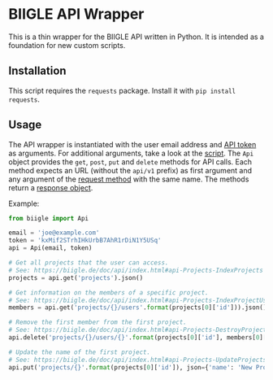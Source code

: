 # BIIGLE API Wrapper

This is a thin wrapper for the BIIGLE API written in Python. It is intended as a foundation for new custom scripts.

## Installation

This script requires the `requests` package. Install it with `pip install requests`.

## Usage

The API wrapper is instantiated with the user email address and [API token](https://biigle.de/settings/tokens) as arguments. For additional arguments, take a look at the [script](biigle.py). The `Api` object provides the `get`, `post`, `put` and `delete` methods for API calls. Each method expects an URL (without the `api/v1` prefix) as first argument and any argument of the [request method](http://docs.python-requests.org/en/master/user/quickstart/#make-a-request) with the same name. The methods return a [response object](http://docs.python-requests.org/en/master/user/quickstart/#response-content).

Example:

```python
from biigle import Api

email = 'joe@example.com'
token = 'kxMif2STrhIHkUrbB7AhR1rDiN1Y5USq'
api = Api(email, token)

# Get all projects that the user can access.
# See: https://biigle.de/doc/api/index.html#api-Projects-IndexProjects
projects = api.get('projects').json()

# Get information on the members of a specific project.
# See: https://biigle.de/doc/api/index.html#api-Projects-IndexProjectUsers
members = api.get('projects/{}/users'.format(projects[0]['id'])).json()

# Remove the first member from the first project.
# See: https://biigle.de/doc/api/index.html#api-Projects-DestroyProjectUsers
api.delete('projects/{}/users/{}'.format(projects[0]['id'], members[0]['id']))

# Update the name of the first project.
# See: https://biigle.de/doc/api/index.html#api-Projects-UpdateProjects
api.put('projects/{}'.format(projects[0]['id']), json={'name': 'New Project Name'})
```
